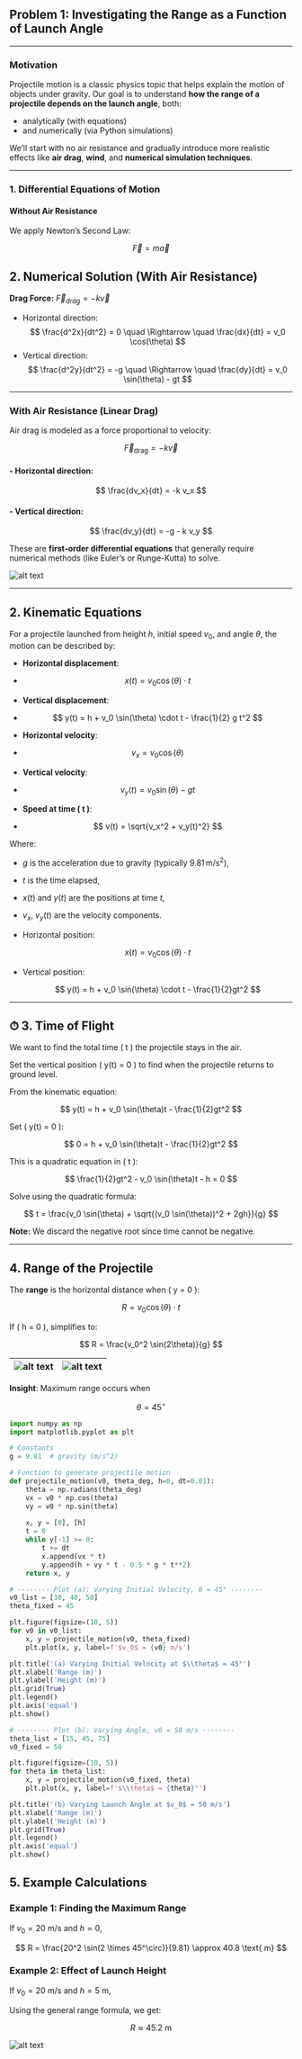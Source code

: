 ## Problem 1: Investigating the Range as a Function of Launch Angle

---

### Motivation

Projectile motion is a classic physics topic that helps explain the motion of objects under gravity. Our goal is to understand **how the range of a projectile depends on the launch angle**, both:

- analytically (with equations)
- and numerically (via Python simulations)

We’ll start with no air resistance and gradually introduce more realistic effects like **air drag**, **wind**, and **numerical simulation techniques**.

---

###  1. Differential Equations of Motion

####  Without Air Resistance

We apply Newton’s Second Law:

$$
\vec{F} = m\vec{a}
$$

## 2. Numerical Solution (With Air Resistance)

**Drag Force:** $\vec{F}_{drag} = -k\vec{v}$

- Horizontal direction:
  $$
  \frac{d^2x}{dt^2} = 0 \quad \Rightarrow \quad \frac{dx}{dt} = v_0 \cos(\theta)
  $$
- Vertical direction:
  $$
  \frac{d^2y}{dt^2} = -g \quad \Rightarrow \quad \frac{dy}{dt} = v_0 \sin(\theta) - gt
  $$

---

###  With Air Resistance (Linear Drag)

Air drag is modeled as a force proportional to velocity:

$$
\vec{F}_{\text{drag}} = -k \vec{v}
$$

#### - Horizontal direction:

$$
\frac{dv_x}{dt} = -k v_x
$$

#### - Vertical direction:

$$
\frac{dv_y}{dt} = -g - k v_y
$$

These are **first-order differential equations** that generally require numerical methods (like Euler’s or Runge-Kutta) to solve.


![alt text](image-14.png)

---

## 2. Kinematic Equations

For a projectile launched from height $h$, initial speed $v_0$, and angle $\theta$, the motion can be described by:


- **Horizontal displacement**:
- 
  $$
  x(t) = v_0 \cos(\theta) \cdot t
  $$

- **Vertical displacement**:
- 
  $$
  y(t) = h + v_0 \sin(\theta) \cdot t - \frac{1}{2} g t^2
  $$

- **Horizontal velocity**:
- 
  $$
  v_x = v_0 \cos(\theta)
  $$

- **Vertical velocity**:
- 
  $$
  v_y(t) = v_0 \sin(\theta) - g t
  $$

- **Speed at time \( t \)**:
- 
  $$
  v(t) = \sqrt{v_x^2 + v_y(t)^2}
  $$

Where:

- $g$ is the acceleration due to gravity (typically $9.81 \, \text{m/s}^2$),
  
- $t$ is the time elapsed,
  
- $x(t)$ and $y(t)$ are the positions at time $t$,
  
- $v_x$, $v_y(t)$ are the velocity components.




- Horizontal position:
  
  $$
  x(t) = v_0 \cos(\theta) \cdot t
  $$

- Vertical position:
  
  $$
  y(t) = h + v_0 \sin(\theta) \cdot t - \frac{1}{2}gt^2
  $$

---

## ⏱ 3. Time of Flight 

We want to find the total time \( t \) the projectile stays in the air.

Set the vertical position \( y(t) = 0 \) to find when the projectile returns to ground level.

From the kinematic equation:

$$
y(t) = h + v_0 \sin(\theta)t - \frac{1}{2}gt^2
$$

Set \( y(t) = 0 \):

$$
0 = h + v_0 \sin(\theta)t - \frac{1}{2}gt^2
$$

This is a quadratic equation in \( t \):

$$
\frac{1}{2}gt^2 - v_0 \sin(\theta)t - h = 0
$$


Solve using the quadratic formula:

$$
t = \frac{v_0 \sin(\theta) + \sqrt{(v_0 \sin(\theta))^2 + 2gh}}{g}
$$

 **Note:** We discard the negative root since time cannot be negative.

---

##  4. Range of the Projectile

The **range** is the horizontal distance when \( y = 0 \):

$$
R = v_0 \cos(\theta) \cdot t
$$

If \( h = 0 \), simplifies to:

$$
R = \frac{v_0^2 \sin(2\theta)}{g}
$$

| ![alt text](image-15.png) | ![alt text](image-16.png) |
|:-------------------------:|:-------------------------:|



**Insight**: Maximum range occurs when 

$$
\theta = 45^\circ
$$

```python
import numpy as np
import matplotlib.pyplot as plt

# Constants
g = 9.81  # gravity (m/s^2)

# Function to generate projectile motion
def projectile_motion(v0, theta_deg, h=0, dt=0.01):
    theta = np.radians(theta_deg)
    vx = v0 * np.cos(theta)
    vy = v0 * np.sin(theta)
    
    x, y = [0], [h]
    t = 0
    while y[-1] >= 0:
        t += dt
        x.append(vx * t)
        y.append(h + vy * t - 0.5 * g * t**2)
    return x, y

# -------- Plot (a): Varying Initial Velocity, θ = 45° --------
v0_list = [30, 40, 50]
theta_fixed = 45

plt.figure(figsize=(10, 5))
for v0 in v0_list:
    x, y = projectile_motion(v0, theta_fixed)
    plt.plot(x, y, label=f'$v_0$ = {v0} m/s')

plt.title('(a) Varying Initial Velocity at $\\theta$ = 45°')
plt.xlabel('Range (m)')
plt.ylabel('Height (m)')
plt.grid(True)
plt.legend()
plt.axis('equal')
plt.show()

# -------- Plot (b): Varying Angle, v0 = 50 m/s --------
theta_list = [15, 45, 75]
v0_fixed = 50

plt.figure(figsize=(10, 5))
for theta in theta_list:
    x, y = projectile_motion(v0_fixed, theta)
    plt.plot(x, y, label=f'$\\theta$ = {theta}°')

plt.title('(b) Varying Launch Angle at $v_0$ = 50 m/s')
plt.xlabel('Range (m)')
plt.ylabel('Height (m)')
plt.grid(True)
plt.legend()
plt.axis('equal')
plt.show()
```
## **5. Example Calculations**

### **Example 1: Finding the Maximum Range**
If $v_0 = 20$ m/s and $h=0$,

$$ R = \frac{20^2 \sin(2 \times 45^\circ)}{9.81} \approx 40.8 \text{ m} $$

### **Example 2: Effect of Launch Height**
If $v_0 = 20$ m/s and $h=5$ m,

Using the general range formula, we get:

$$ R \approx 45.2 \text{ m} $$

![alt text](image-17.png)
